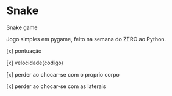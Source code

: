 # Snake
Snake game

Jogo simples em pygame, feito na semana do ZERO ao Python.

[x] pontuação

[x] velocidade(codigo)

[x] perder ao chocar-se com o proprio corpo 

[x] perder ao chocar-se com as laterais 
